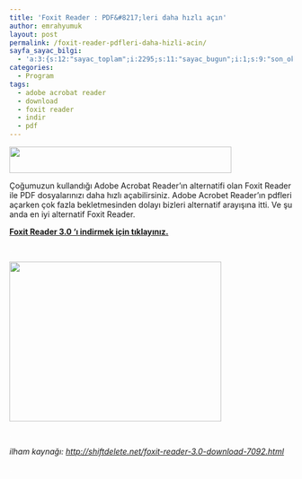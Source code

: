 ```yaml
---
title: 'Foxit Reader : PDF&#8217;leri daha hızlı açın'
author: emrahyumuk
layout: post
permalink: /foxit-reader-pdfleri-daha-hizli-acin/
sayfa_sayac_bilgi:
  - 'a:3:{s:12:"sayac_toplam";i:2295;s:11:"sayac_bugun";i:1;s:9:"son_okuma";i:1366290923;}'
categories:
  - Program
tags:
  - adobe acrobat reader
  - download
  - foxit reader
  - indir
  - pdf
---
```

<img class="aligncenter" src="http://img396.imageshack.us/img396/3113/foxitreaderjs4.jpg" alt="" width="395" height="47" />

Çoğumuzun kullandığı Adobe Acrobat Reader&#8217;ın alternatifi olan Foxit Reader ile PDF dosyalarınızı daha hızlı açabilirsiniz. Adobe Acrobet Reader&#8217;ın pdfleri açarken çok fazla bekletmesinden dolayı bizleri alternatif arayışına itti. Ve şu anda en iyi alternatif Foxit Reader.

<!--more-->

[**Foxit Reader 3.0 &#8216;ı indirmek için tıklayınız.**][1]

<span style="color: #ffffff;">.</span>

<img class="alignnone" src="http://img136.imageshack.us/img136/915/foxitreader2cu2.jpg" alt="" width="377" height="285" />

<span style="color: #ffffff;">.</span>

<address>
  ilham kaynağı: <a href="http://shiftdelete.net/foxit-reader-3.0-download-7092.html" target="_blank">http://shiftdelete.net/foxit-reader-3.0-download-7092.html</a>
</address>

<span style="color: #ffffff;">.</span>

 [1]: https://dl.getdropbox.com/u/233963/Programlar/FoxitReader30_enu_Setup.exe